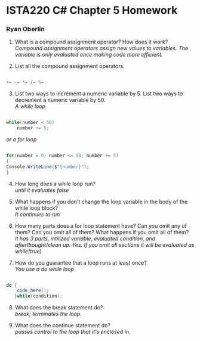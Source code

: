 # ISTA220 C# Chapter 5 Homework

### Ryan Oberlin

1. What is a compound assignment operator? How does it work?  
*Compound assignment operators assign new values to variables. The variable is only evaluated once making code more efficient.*

2. List all the compound assignment operators.
 ```C#

 += -= *= /= %=

 ```

3. List two ways to increment a numeric variable by 5. List two ways to decrement a numeric variable by 50.  
*A while loop*
 ```C#

 while(number < 50)
	 number += 5;
 ```
*or a for loop*
 ```C#

 for(number = 0; number <= 50; number += 5)
 {
 Console.WriteLine($"{number}");
 }

 ```
4. How long does a while loop run?  
*until it evaluates false*

5. What happens if you don't change the loop variable in the body of the while loop block?  
*It continues to run*

6. How many parts does a for loop statement have? Can you omit any of them? Can you omit all of them? What happens if you omit all of them?  
*it has 3 parts, intilized variable, evaluated condition, and afterthought/clean up. Yes. If you omit all sections it will be evaluated as while(true)*

7. How do you guarantee that a loop runs at least once?  
 *You use a do while loop*
 ```C#

 do {
	 code_here();
    }while(condition);
 ```
8. What does the break statement do?  
*break; terminates the loop.*

9. What does the continue statement do?  
*passes control to the loop that it's enclosed in.*
